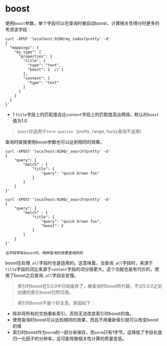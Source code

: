 # boost

使用`boost`参数，单个字段可以在查询时被自动boost，计算相关性得分时更多的考虑该字段：

```
curl -XPUT 'localhost:9200/my_index?pretty' -d'
{
  "mappings": {
    "my_type": {
      "properties": {
        "title": {
          "type": "text",
          "boost": 2  // 1
        },
        "content": {
          "type": "text"
        }
      }
    }
  }
}'

```
- 1 `title`字段上的匹配度会比`content`字段上的匹配度高出两倍，默认的`boost`值为1.0

> `boost`仅适用于`term queries`（prefix, range, fuzzy查询不适用）

查询时直接使用boost参数也可以达到相同的效果。

```
curl -XPOST 'localhost:9200/_search?pretty' -d'
{
    "query": {
        "match" : {
            "title": {
                "query": "quick brown fox"
            }
        }
    }
}'

curl -XPOST 'localhost:9200/_search?pretty' -d'
{
    "query": {
        "match" : {
            "title": {
                "query": "quick brown fox",
                "boost": 2
            }
        }
    }
}'

当字段带有boost时，两种查询的效果是相同的
```

boost在处理`_all`字段时也是适用的。这意味着，当查询`_all`字段时，来源于`title`字段的词比来源于`content`字段的词分值更大。这个功能也是有代价的，使用了boost之后查询`_all`字段会变慢。

> 索引时boost在5.0.0中已经废弃了，被查询时boost所代替。不过5.0.0之前创建的索引boost仍然可用。

> 索引时boost不是个好主意，原因如下：
- 除非将所有的文档重新索引，否则无法改变索引时boost的值。
- 使用查询时boost可以达到相同的效果，而且不用重新索引就可以改变boost的值
- 索引时boost作为`norm`的一部分来保存，而`norm`只有1字节。这降低了字段长度归一化因子的分辨率，这可能导致相关性计算的质量变低。
